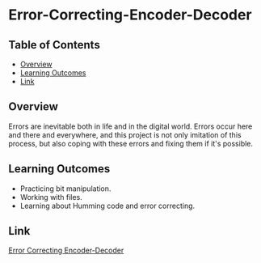 # Error-Correcting-Encoder-Decoder 

## Table of Contents
* [Overview](#Overview)
* [Learning Outcomes](#Learning-Outcomes)
* [Link](#Link)

## Overview
Errors are inevitable both in life and in the digital world. Errors occur here and there and everywhere, and this project is not only imitation of this process, but also coping with these errors and fixing them if it's possible. 

## Learning Outcomes
- Practicing bit manipulation.
- Working with files.
- Learning about Humming code and error correcting.

## Link
[Error Correcting Encoder-Decoder](https://hyperskill.org/projects/58?track=12)
